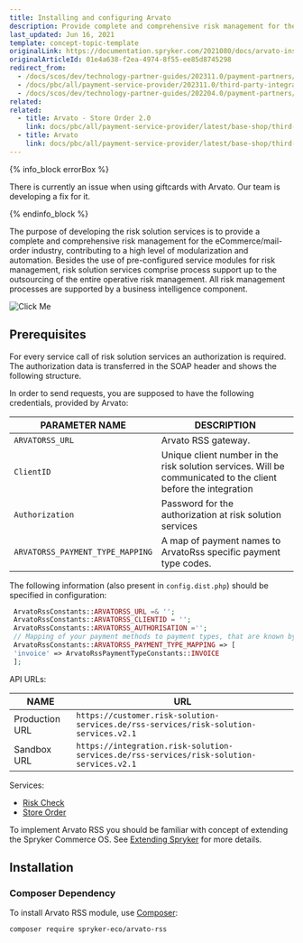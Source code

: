 ```yaml
---
title: Installing and configuring Arvato
description: Provide complete and comprehensive risk management for the eCommerce/mail-order industry, contributing to a high level of modularization and automation.
last_updated: Jun 16, 2021
template: concept-topic-template
originalLink: https://documentation.spryker.com/2021080/docs/arvato-installation-configuration
originalArticleId: 01e4a638-f2ea-4974-8f55-ee85d8745298
redirect_from:
  - /docs/scos/dev/technology-partner-guides/202311.0/payment-partners/arvato/installing-and-configuring-arvato.html
  - /docs/pbc/all/payment-service-provider/202311.0/third-party-integrations/arvato/install-and-configure-arvato.html
  - /docs/scos/dev/technology-partner-guides/202204.0/payment-partners/arvato/installing-and-configuring-arvato.html
related:
related:
  - title: Arvato - Store Order 2.0
    link: docs/pbc/all/payment-service-provider/latest/base-shop/third-party-integrations/arvato/arvato-store-order.html
  - title: Arvato
    link: docs/pbc/all/payment-service-provider/latest/base-shop/third-party-integrations/arvato/arvato.html
---
```


{% info_block errorBox %}

There is currently an issue when using giftcards with Arvato. Our team is developing a fix for it.

{% endinfo_block %}

The purpose of developing the risk solution services is to provide a complete and comprehensive risk management for the eCommerce/mail-order industry, contributing to a high level of modularization and automation. Besides the use of pre-configured service modules for risk management, risk solution services comprise process support up to the  outsourcing of the entire operative risk management. All risk management processes are supported by a business intelligence component.

![Click Me](https://spryker.s3.eu-central-1.amazonaws.com/docs/Technology+Partners/Payment+Partners/Arvato/arvato-rss-overview.png)

## Prerequisites

For every service call of risk solution services an authorization is required.
The authorization data is transferred in the SOAP header and shows the following structure.

In order to send requests, you are supposed to have the following credentials, provided by Arvato:

| PARAMETER NAME | DESCRIPTION |
| --- | --- |
| `ARVATORSS_URL` | Arvato RSS gateway. |
| `ClientID` | Unique client number in the risk solution services. Will be communicated to the client before the integration |
| `Authorization` | Password for the authorization at risk solution services |
| `ARVATORSS_PAYMENT_TYPE_MAPPING` | A map of payment names to ArvatoRss specific payment type codes. |

The following information (also present in `config.dist.php`) should be specified in configuration:

```php
 ArvatoRssConstants::ARVATORSS_URL =& '';
 ArvatoRssConstants::ARVATORSS_CLIENTID = '';
 ArvatoRssConstants::ARVATORSS_AUTHORISATION ='';
 // Mapping of your payment methods to payment types, that are known by Arvato Rss.
 ArvatoRssConstants::ARVATORSS_PAYMENT_TYPE_MAPPING => [
 'invoice' => ArvatoRssPaymentTypeConstants::INVOICE
 ];
 ```

API URLs:

| NAME | URL |
| --- | --- |
| Production URL | `https://customer.risk-solution-services.de/rss-services/risk-solution-services.v2.1` |
| Sandbox URL | `https://integration.risk-solution-services.de/rss-services/risk-solution-services.v2.1` |

Services:
- [Risk Check](/docs/pbc/all/payment-service-provider/latest/base-shop/third-party-integrations/arvato/arvato-risk-check.html)
- [Store Order](/docs/pbc/all/payment-service-provider/latest/base-shop/third-party-integrations/arvato/arvato-store-order.html)

To implement Arvato RSS you should be familiar with concept of extending the Spryker Commerce OS. See [Extending Spryker](/docs/dg/dev/backend-development/extend-spryker/spryker-os-module-customisation/extend-a-core-module-that-is-used-by-another-module.html) for more details.

## Installation

### Composer Dependency

To install Arvato RSS module, use [Composer](https://getcomposer.org/):

```bash
composer require spryker-eco/arvato-rss
```
